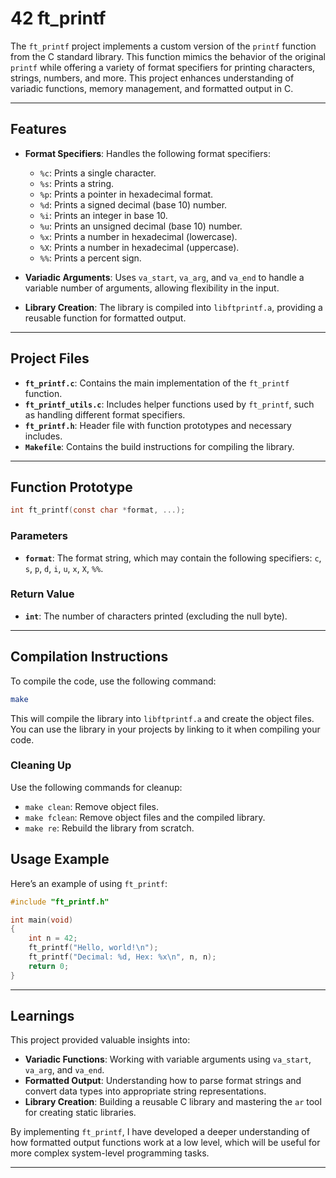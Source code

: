 # 42 ft_printf

The `ft_printf` project implements a custom version of the `printf` function from the C standard library. This function mimics the behavior of the original `printf` while offering a variety of format specifiers for printing characters, strings, numbers, and more. This project enhances understanding of variadic functions, memory management, and formatted output in C.

---

## Features

- **Format Specifiers**: Handles the following format specifiers:
  - `%c`: Prints a single character.
  - `%s`: Prints a string.
  - `%p`: Prints a pointer in hexadecimal format.
  - `%d`: Prints a signed decimal (base 10) number.
  - `%i`: Prints an integer in base 10.
  - `%u`: Prints an unsigned decimal (base 10) number.
  - `%x`: Prints a number in hexadecimal (lowercase).
  - `%X`: Prints a number in hexadecimal (uppercase).
  - `%%`: Prints a percent sign.

- **Variadic Arguments**: Uses `va_start`, `va_arg`, and `va_end` to handle a variable number of arguments, allowing flexibility in the input.

- **Library Creation**: The library is compiled into `libftprintf.a`, providing a reusable function for formatted output.

---

## Project Files

- **`ft_printf.c`**: Contains the main implementation of the `ft_printf` function.
- **`ft_printf_utils.c`**: Includes helper functions used by `ft_printf`, such as handling different format specifiers.
- **`ft_printf.h`**: Header file with function prototypes and necessary includes.
- **`Makefile`**: Contains the build instructions for compiling the library.

---

## Function Prototype

```c
int ft_printf(const char *format, ...);
```

### Parameters
- **`format`**: The format string, which may contain the following specifiers: `c`, `s`, `p`, `d`, `i`, `u`, `x`, `X`, `%%`.

### Return Value
- **`int`**: The number of characters printed (excluding the null byte).

---

## Compilation Instructions

To compile the code, use the following command:

```bash
make
```

This will compile the library into `libftprintf.a` and create the object files. You can use the library in your projects by linking to it when compiling your code.

### Cleaning Up
Use the following commands for cleanup:

- `make clean`: Remove object files.
- `make fclean`: Remove object files and the compiled library.
- `make re`: Rebuild the library from scratch.

## Usage Example

Here’s an example of using `ft_printf`:

```c
#include "ft_printf.h"

int main(void)
{
    int n = 42;
    ft_printf("Hello, world!\n");
    ft_printf("Decimal: %d, Hex: %x\n", n, n);
    return 0;
}
```

---

## Learnings

This project provided valuable insights into:
- **Variadic Functions**: Working with variable arguments using `va_start`, `va_arg`, and `va_end`.
- **Formatted Output**: Understanding how to parse format strings and convert data types into appropriate string representations.
- **Library Creation**: Building a reusable C library and mastering the `ar` tool for creating static libraries.

By implementing `ft_printf`, I have developed a deeper understanding of how formatted output functions work at a low level, which will be useful for more complex system-level programming tasks.

---

